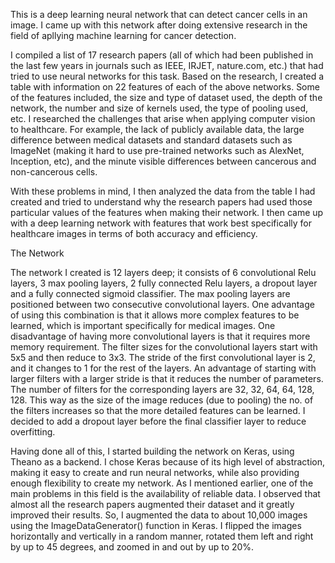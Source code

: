 This is a deep learning neural network that can detect cancer cells in an image. I came up with this network after doing extensive research in the field of apllying machine learning for cancer detection. 

I compiled a list of 17 research papers (all of which had been published in the last few years in journals such as IEEE, IRJET, nature.com, etc.) that had tried to use neural networks for this task. Based on the research, I created a table with information on 22 features of each of the above networks. Some of the features included, the size and type of dataset used, the depth of the network, the number and size of kernels used, the type of pooling used, etc. I researched the challenges that arise when applying computer vision to healthcare. For example, the lack of publicly available data, the large difference between medical datasets and standard datasets such as ImageNet (making it hard to use pre-trained networks such as AlexNet, Inception, etc), and the minute visible differences between cancerous and non-cancerous cells. 

With these problems in mind, I then analyzed the data from the table I had created and tried to understand why the research papers had used those particular values of the features when making their network. I then came up with a deep learning network with features that work best specifically for healthcare images in terms of both accuracy and efficiency. 

The Network

The network I created is 12 layers deep; it consists of 6 convolutional Relu layers, 3 max pooling layers, 2 fully connected Relu layers, a dropout layer and a fully connected sigmoid classifier. The max pooling layers are positioned between two consecutive convolutional layers. One advantage of using this combination is that it allows more complex features to be learned, which is important specifically for medical images. One disadvantage of having more convolutional layers is that it requires more memory requirement. The filter sizes for the convolutional layers start with 5x5 and then reduce to 3x3. The stride of the first convolutional layer is 2, and it changes to 1 for the rest of the layers. An advantage of starting with larger filters with a larger stride is that it reduces the number of parameters. The number of filters for the corresponding layers are 32, 32, 64, 64, 128, 128. This way as the size of the image reduces (due to pooling) the no. of the filters increases so that the more detailed features can be learned. I decided to add a dropout layer before the final classifier layer to reduce overfitting.

Having done all of this, I started building the network on Keras, using Theano as a backend. I chose Keras because of its high level of abstraction, making it easy to create and run neural networks, while also providing enough flexibility to create my network. As I mentioned earlier, one of the main problems in this field is the availability of reliable data. I observed that almost all the research papers augmented their dataset and it greatly improved their results. So, I augmented the data to about 10,000 images using the ImageDataGenerator() function in Keras. I flipped the images horizontally and vertically in a random manner, rotated them left and right by up to 45 degrees, and zoomed in and out by up to 20%. 





